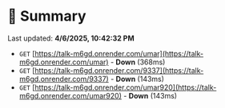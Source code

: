 # 📖 Summary
Last updated: **4/6/2025, 10:42:32 PM**

- `GET` [https://talk-m6gd.onrender.com/umar](https://talk-m6gd.onrender.com/umar) - **Down** (368ms)
- `GET` [https://talk-m6gd.onrender.com/9337](https://talk-m6gd.onrender.com/9337) - **Down** (143ms)
- `GET` [https://talk-m6gd.onrender.com/umar920](https://talk-m6gd.onrender.com/umar920) - **Down** (143ms)
